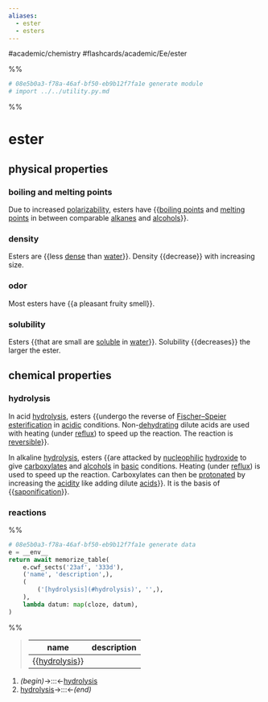 ```yaml
---
aliases:
  - ester
  - esters
---
```


#academic/chemistry #flashcards/academic/Ee/ester

%%
```Python
# 08e5b0a3-f78a-46af-bf50-eb9b12f7fa1e generate module
# import ../../utility.py.md
```
%%

# ester

## physical properties

### boiling and melting points

Due to increased [polarizability](polarizability.md), esters have {{[boiling points](boiling%20point.md) and [melting points](melting%20point.md) in between comparable [alkanes](alkane.md) and [alcohols](alcohol.md)}}. <!--SR:!2023-05-11,24,270-->

### density

Esters are {{less [dense](density.md) than [water](water.md)}}. Density {{decrease}} with increasing size. <!--SR:!2023-04-20,9,230!2023-05-10,23,250-->

### odor

Most esters have {{a pleasant fruity smell}}. <!--SR:!2023-04-19,11,270-->

### solubility

Esters {{that are small are [soluble](solubility.md) in [water](water.md)}}. Solubility {{decreases}} the larger the ester. <!--SR:!2023-05-12,25,270!2023-04-25,17,290-->

## chemical properties

### hydrolysis

In acid [hydrolysis](hydrolysis.md), esters {{undergo the reverse of [Fischer–Speier esterification](Fischer–Speier%20esterification.md) in [acidic](acid.md) conditions. Non-[dehydrating](dehydration%20reaction.md) dilute acids are used with heating (under [reflux](reflux.md)) to speed up the reaction. The reaction is [reversible](reversible%20reaction.md)}}. <!--SR:!2023-04-20,2,196-->

In alkaline [hydrolysis](hydrolysis.md), esters {{are attacked by [nucleophilic](nucleophile.md) [hydroxide](hydroxide.md) to give [carboxylates](carboxylate.md) and [alcohols](alcohol.md) in [basic](base%20(chemistry).md) conditions. Heating (under [reflux](reflux.md)) is used to speed up the reaction. Carboxylates can then be [protonated](protonation.md) by increasing the [acidity](pH.md) like adding dilute [acids](acid.md)}}. It is the basis of {{[saponification](saponification.md)}}. <!--SR:!2023-04-20,3,216!2023-04-28,16,296-->

### reactions

%%
```Python
# 08e5b0a3-f78a-46af-bf50-eb9b12f7fa1e generate data
e = __env__
return await memorize_table(
	e.cwf_sects('23af', '333d'),
	('name', 'description',),
	(
		('[hydrolysis](#hydrolysis)', '',),
	),
	lambda datum: map(cloze, datum),
)
```
%%

<!--08e5b0a3-f78a-46af-bf50-eb9b12f7fa1e generate section="23af"--><!-- The following content is generated at 2023-04-07T00:25:31.914964+08:00. Any edits will be overridden! -->

> | name | description |
> |-|-|
> | {{[hydrolysis](#hydrolysis)}} |  | <!--SR:!2023-04-29,17,296-->

<!--/08e5b0a3-f78a-46af-bf50-eb9b12f7fa1e-->

<!--08e5b0a3-f78a-46af-bf50-eb9b12f7fa1e generate section="333d"--><!-- The following content is generated at 2023-04-07T00:25:31.879060+08:00. Any edits will be overridden! -->

1. _(begin)_→:::←[hydrolysis](#hydrolysis) <!--SR:!2023-04-27,15,296!2023-04-29,17,296-->
2. [hydrolysis](#hydrolysis)→:::←_(end)_ <!--SR:!2023-04-27,15,296!2023-04-28,16,296-->

<!--/08e5b0a3-f78a-46af-bf50-eb9b12f7fa1e-->
